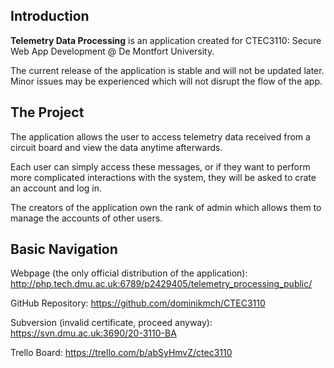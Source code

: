 ## Introduction
**Telemetry Data Processing** is an application created for CTEC3110: Secure Web App Development @ De Montfort University.

The current release of the application is stable and will not be updated later. Minor issues may be experienced which will not disrupt the flow of the app.

## The Project
The application allows the user to access telemetry data received from a circuit board and view the data anytime afterwards.

Each user can simply access these messages, or if they want to perform more complicated interactions with the system, they will be asked to crate an account and log in.

The creators of the application own the rank of admin which allows them to manage the accounts of other users.

## Basic Navigation
Webpage (the only official distribution of the application): http://php.tech.dmu.ac.uk:6789/p2429405/telemetry_processing_public/

GitHub Repository: https://github.com/dominikmch/CTEC3110

Subversion (invalid certificate, proceed anyway): https://svn.dmu.ac.uk:3690/20-3110-BA

Trello Board: https://trello.com/b/abSyHmvZ/ctec3110

